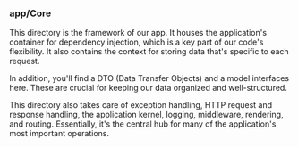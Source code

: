 ### app/Core

This directory is the framework of our app. It houses the application's container for dependency injection, which is a
key part of our code's flexibility. It also contains the context for storing data that's specific to each request.

In addition, you'll find a DTO (Data Transfer Objects) and a model interfaces here. These are crucial for keeping our
data organized and well-structured.

This directory also takes care of exception handling, HTTP request and response handling, the application kernel,
logging, middleware, rendering, and routing. Essentially, it's the central hub for many of the application's most
important operations.
